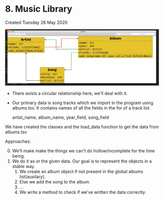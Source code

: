 # 8. Music Library
Created Tuesday 26 May 2020

![](./8._Music_Library/pasted_image.png)

* There exists a circular relationship here, we'll deal with it.
* Our primary data is song tracks which we import in the program using albums.tsv. It contains names of all the fields in the for of a track list.

	artist_name, album_name, year_field, song_field

We have created the classes and the load_data function to get the data from albums.tsv

Approaches:

0. We'll make make the things we can't do hollow/incomplete for the time being.
1. We do it as or the given data. Our goal is to represent the objects in a stable way.
	1. We create an album object if not present in the global albums list(auxilary).
	2. Else we add the song to the album.
	3. ...
	4. We write a method to check if we've written the data correctly.



